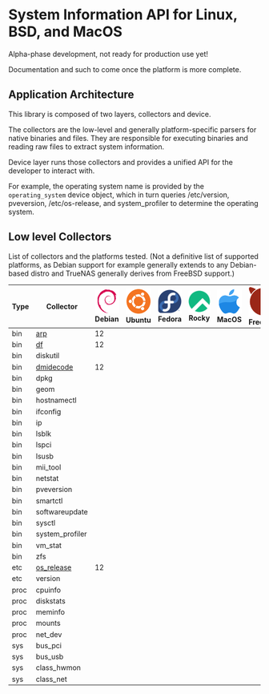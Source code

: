 # System Information API for Linux, BSD, and MacOS

Alpha-phase development, not ready for production use yet!

Documentation and such to come once the platform is more complete.

## Application Architecture

This library is composed of two layers, collectors and device.

The collectors are the low-level and generally platform-specific parsers for native binaries and files.
They are responsible for executing binaries and reading raw files to extract system information.

Device layer runs those collectors and provides a unified API for the developer to interact with.

For example, the operating system name is provided by the `operating_system` device object, 
which in turn queries /etc/version, pveversion, /etc/os-release, and system_profiler to determine the operating system.


## Low level Collectors

List of collectors and the platforms tested.
(Not a definitive list of supported platforms, as Debian support for example generally extends to any Debian-based distro
and TrueNAS generally derives from FreeBSD support.)

| Type  | Collector                                                                    | ![Debian](docs/images/icons/debian.svg) Debian | ![Ubuntu](docs/images/icons/ubuntu.svg) Ubuntu | ![Fedora](docs/images/icons/fedora.svg) Fedora | ![Rocky Linux](docs/images/icons/rocky.svg) Rocky | ![MacOS](docs/images/icons/macos.svg) MacOS   | ![FreeBSD](docs/images/icons/freebsd.svg) FreeBSD | 
|-------|------------------------------------------------------------------------------|------------------------------------------------|------------------------------------------------|------------------------------------------------|---------------------------------------------------|-----------------------------------------------|---------------------------------------------------|
| bin   | [arp](docs/sys_info_api.collectors.bin.arp.md#class-arp)                     | 12                                             |                                                |                                                |                                                   |                                               |                                                   |
| bin   | [df](docs/sys_info_api.collectors.bin.df.md#class-df)                        | 12                                             |                                                |                                                |                                                   |                                               |                                                   |
| bin   | diskutil                                                                     |                                                |                                                |                                                |                                                   |                                               |                                                   |
| bin   | [dmidecode](docs/sys_info_api.collectors.bin.dmidecode.md)                   | 12                                             |                                                |                                                |                                                   |                                               |                                                   |
| bin   | dpkg                                                                         |                                                |                                                |                                                |                                                   |                                               |                                                   |
| bin   | geom                                                                         |                                                |                                                |                                                |                                                   |                                               |                                                   |
| bin   | hostnamectl                                                                  |                                                |                                                |                                                |                                                   |                                               |                                                   |
| bin   | ifconfig                                                                     |                                                |                                                |                                                |                                                   |                                               |                                                   |
| bin   | ip                                                                           |                                                |                                                |                                                |                                                   |                                               |                                                   |
| bin   | lsblk                                                                        |                                                |                                                |                                                |                                                   |                                               |                                                   |
| bin   | lspci                                                                        |                                                |                                                |                                                |                                                   |                                               |                                                   |
| bin   | lsusb                                                                        |                                                |                                                |                                                |                                                   |                                               |                                                   |
| bin   | mii_tool                                                                     |                                                |                                                |                                                |                                                   |                                               |                                                   |
| bin   | netstat                                                                      |                                                |                                                |                                                |                                                   |                                               |                                                   |
| bin   | pveversion                                                                   |                                                |                                                |                                                |                                                   |                                               |                                                   |
| bin   | smartctl                                                                     |                                                |                                                |                                                |                                                   |                                               |                                                   |
| bin   | softwareupdate                                                               |                                                |                                                |                                                |                                                   |                                               |                                                   |
| bin   | sysctl                                                                       |                                                |                                                |                                                |                                                   |                                               |                                                   |
| bin   | system_profiler                                                              |                                                |                                                |                                                |                                                   |                                               |                                                   |
| bin   | vm_stat                                                                      |                                                |                                                |                                                |                                                   |                                               |                                                   |
| bin   | zfs                                                                          |                                                |                                                |                                                |                                                   |                                               |                                                   |
| etc   | [os_release](docs/sys_info_api.collectors.etc.os_release.md#class-osrelease) | 12                                             |                                                |                                                |                                                   |                                               |                                                   |
| etc   | version                                                                      |                                                |                                                |                                                |                                                   |                                               |                                                   |
| proc  | cpuinfo                                                                      |                                                |                                                |                                                |                                                   |                                               |                                                   |
| proc  | diskstats                                                                    |                                                |                                                |                                                |                                                   |                                               |                                                   |
| proc  | meminfo                                                                      |                                                |                                                |                                                |                                                   |                                               |                                                   |
| proc  | mounts                                                                       |                                                |                                                |                                                |                                                   |                                               |                                                   |
| proc  | net_dev                                                                      |                                                |                                                |                                                |                                                   |                                               |                                                   |
| sys   | bus_pci                                                                      |                                                |                                                |                                                |                                                   |                                               |                                                   |
| sys   | bus_usb                                                                      |                                                |                                                |                                                |                                                   |                                               |                                                   |
| sys   | class_hwmon                                                                  |                                                |                                                |                                                |                                                   |                                               |                                                   |
| sys   | class_net                                                                    |                                                |                                                |                                                |                                                   |                                               |                                                   |